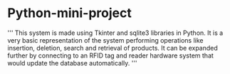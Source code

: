 # Python-mini-project
'''
This system is made using Tkinter and sqlite3 libraries in Python. It is a very basic representation of the system performing operations like insertion, deletion, search and retrieval of products. 
It can be expanded further by connecting to an RFID tag and reader hardware system that would update the database automatically.
'''

